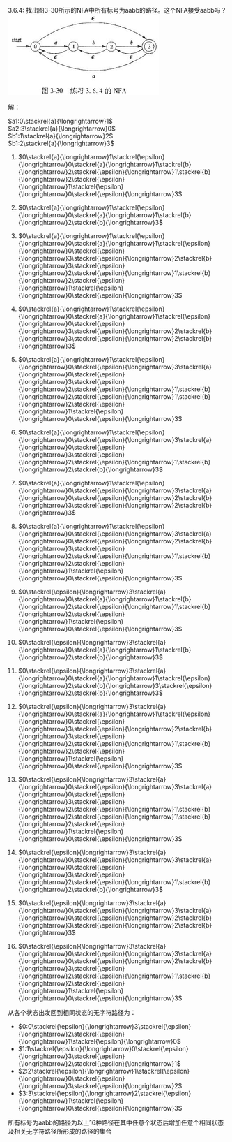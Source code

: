 3.6.4: 找出图3-30所示的NFA中所有标号为aabb的路径。这个NFA接受aabb吗？
![avatar](image/3.6.4.jpg)

解：

$a1:0\stackrel{a}{\longrightarrow}1$  
$a2:3\stackrel{a}{\longrightarrow}0$  
$b1:1\stackrel{a}{\longrightarrow}2$    
$b1:2\stackrel{a}{\longrightarrow}3$  

1. $0\stackrel{a}{\longrightarrow}1\stackrel{\epsilon}{\longrightarrow}0\stackrel{a}{\longrightarrow}1\stackrel{b}{\longrightarrow}2\stackrel{\epsilon}{\longrightarrow}1\stackrel{b}{\longrightarrow}2\stackrel{\epsilon}{\longrightarrow}1\stackrel{\epsilon}{\longrightarrow}0\stackrel{\epsilon}{\longrightarrow}3$

2. $0\stackrel{a}{\longrightarrow}1\stackrel{\epsilon}{\longrightarrow}0\stackrel{a}{\longrightarrow}1\stackrel{b}{\longrightarrow}2\stackrel{b}{\longrightarrow}3$

3. $0\stackrel{a}{\longrightarrow}1\stackrel{\epsilon}{\longrightarrow}0\stackrel{a}{\longrightarrow}1\stackrel{\epsilon}{\longrightarrow}0\stackrel{\epsilon}{\longrightarrow}3\stackrel{\epsilon}{\longrightarrow}2\stackrel{b}{\longrightarrow}3\stackrel{\epsilon}{\longrightarrow}2\stackrel{\epsilon}{\longrightarrow}1\stackrel{b}{\longrightarrow}2\stackrel{\epsilon}{\longrightarrow}1\stackrel{\epsilon}{\longrightarrow}0\stackrel{\epsilon}{\longrightarrow}3$

4. $0\stackrel{a}{\longrightarrow}1\stackrel{\epsilon}{\longrightarrow}0\stackrel{a}{\longrightarrow}1\stackrel{\epsilon}{\longrightarrow}0\stackrel{\epsilon}{\longrightarrow}3\stackrel{\epsilon}{\longrightarrow}2\stackrel{b}{\longrightarrow}3\stackrel{\epsilon}{\longrightarrow}2\stackrel{b}{\longrightarrow}3$

5. $0\stackrel{a}{\longrightarrow}1\stackrel{\epsilon}{\longrightarrow}0\stackrel{\epsilon}{\longrightarrow}3\stackrel{a}{\longrightarrow}0\stackrel{\epsilon}{\longrightarrow}3\stackrel{\epsilon}{\longrightarrow}2\stackrel{\epsilon}{\longrightarrow}1\stackrel{b}{\longrightarrow}2\stackrel{\epsilon}{\longrightarrow}1\stackrel{b}{\longrightarrow}2\stackrel{\epsilon}{\longrightarrow}1\stackrel{\epsilon}{\longrightarrow}0\stackrel{\epsilon}{\longrightarrow}3$

6. $0\stackrel{a}{\longrightarrow}1\stackrel{\epsilon}{\longrightarrow}0\stackrel{\epsilon}{\longrightarrow}3\stackrel{a}{\longrightarrow}0\stackrel{\epsilon}{\longrightarrow}3\stackrel{\epsilon}{\longrightarrow}2\stackrel{\epsilon}{\longrightarrow}1\stackrel{b}{\longrightarrow}2\stackrel{b}{\longrightarrow}3$

7. $0\stackrel{a}{\longrightarrow}1\stackrel{\epsilon}{\longrightarrow}0\stackrel{\epsilon}{\longrightarrow}3\stackrel{a}{\longrightarrow}0\stackrel{\epsilon}{\longrightarrow}2\stackrel{b}{\longrightarrow}3\stackrel{\epsilon}{\longrightarrow}2\stackrel{b}{\longrightarrow}3$

8. $0\stackrel{a}{\longrightarrow}1\stackrel{\epsilon}{\longrightarrow}0\stackrel{\epsilon}{\longrightarrow}3\stackrel{a}{\longrightarrow}0\stackrel{\epsilon}{\longrightarrow}2\stackrel{b}{\longrightarrow}3\stackrel{\epsilon}{\longrightarrow}2\stackrel{\epsilon}{\longrightarrow}1\stackrel{b}{\longrightarrow}2\stackrel{\epsilon}{\longrightarrow}1\stackrel{\epsilon}{\longrightarrow}0\stackrel{\epsilon}{\longrightarrow}3$

9. $0\stackrel{\epsilon}{\longrightarrow}3\stackrel{a}{\longrightarrow}0\stackrel{a}{\longrightarrow}1\stackrel{b}{\longrightarrow}2\stackrel{\epsilon}{\longrightarrow}1\stackrel{b}{\longrightarrow}2\stackrel{\epsilon}{\longrightarrow}1\stackrel{\epsilon}{\longrightarrow}0\stackrel{\epsilon}{\longrightarrow}3$

10. $0\stackrel{\epsilon}{\longrightarrow}3\stackrel{a}{\longrightarrow}0\stackrel{a}{\longrightarrow}1\stackrel{b}{\longrightarrow}2\stackrel{b}{\longrightarrow}3$

11. $0\stackrel{\epsilon}{\longrightarrow}3\stackrel{a}{\longrightarrow}0\stackrel{a}{\longrightarrow}1\stackrel{\epsilon}{\longrightarrow}2\stackrel{b}{\longrightarrow}3\stackrel{\epsilon}{\longrightarrow}2\stackrel{b}{\longrightarrow}3$

12. $0\stackrel{\epsilon}{\longrightarrow}3\stackrel{a}{\longrightarrow}0\stackrel{a}{\longrightarrow}1\stackrel{\epsilon}{\longrightarrow}0\stackrel{\epsilon}{\longrightarrow}3\stackrel{\epsilon}{\longrightarrow}2\stackrel{b}{\longrightarrow}3\stackrel{\epsilon}{\longrightarrow}2\stackrel{\epsilon}{\longrightarrow}1\stackrel{b}{\longrightarrow}2\stackrel{\epsilon}{\longrightarrow}1\stackrel{\epsilon}{\longrightarrow}0\stackrel{\epsilon}{\longrightarrow}3$

13. $0\stackrel{\epsilon}{\longrightarrow}3\stackrel{a}{\longrightarrow}0\stackrel{\epsilon}{\longrightarrow}3\stackrel{a}{\longrightarrow}0\stackrel{\epsilon}{\longrightarrow}3\stackrel{\epsilon}{\longrightarrow}2\stackrel{\epsilon}{\longrightarrow}1\stackrel{b}{\longrightarrow}2\stackrel{\epsilon}{\longrightarrow}1\stackrel{b}{\longrightarrow}2\stackrel{\epsilon}{\longrightarrow}1\stackrel{\epsilon}{\longrightarrow}0\stackrel{\epsilon}{\longrightarrow}3$

14. $0\stackrel{\epsilon}{\longrightarrow}3\stackrel{a}{\longrightarrow}0\stackrel{\epsilon}{\longrightarrow}3\stackrel{a}{\longrightarrow}0\stackrel{\epsilon}{\longrightarrow}3\stackrel{\epsilon}{\longrightarrow}2\stackrel{\epsilon}{\longrightarrow}1\stackrel{b}{\longrightarrow}2\stackrel{b}{\longrightarrow}3$

15. $0\stackrel{\epsilon}{\longrightarrow}3\stackrel{a}{\longrightarrow}0\stackrel{\epsilon}{\longrightarrow}3\stackrel{a}{\longrightarrow}0\stackrel{\epsilon}{\longrightarrow}2\stackrel{b}{\longrightarrow}3\stackrel{\epsilon}{\longrightarrow}2\stackrel{b}{\longrightarrow}3$

16. $0\stackrel{\epsilon}{\longrightarrow}3\stackrel{a}{\longrightarrow}0\stackrel{\epsilon}{\longrightarrow}3\stackrel{a}{\longrightarrow}0\stackrel{\epsilon}{\longrightarrow}2\stackrel{b}{\longrightarrow}3\stackrel{\epsilon}{\longrightarrow}2\stackrel{\epsilon}{\longrightarrow}1\stackrel{b}{\longrightarrow}2\stackrel{\epsilon}{\longrightarrow}1\stackrel{\epsilon}{\longrightarrow}0\stackrel{\epsilon}{\longrightarrow}3$

从各个状态出发回到相同状态的无字符路径为：
- $0:0\stackrel{\epsilon}{\longrightarrow}3\stackrel{\epsilon}{\longrightarrow}2\stackrel{\epsilon}{\longrightarrow}1\stackrel{\epsilon}{\longrightarrow}0$
- $1:1\stackrel{\epsilon}{\longrightarrow}0\stackrel{\epsilon}{\longrightarrow}3\stackrel{\epsilon}{\longrightarrow}2\stackrel{\epsilon}{\longrightarrow}1$
- $2:2\stackrel{\epsilon}{\longrightarrow}1\stackrel{\epsilon}{\longrightarrow}0\stackrel{\epsilon}{\longrightarrow}3\stackrel{\epsilon}{\longrightarrow}2$
- $3:3\stackrel{\epsilon}{\longrightarrow}2\stackrel{\epsilon}{\longrightarrow}1\stackrel{\epsilon}{\longrightarrow}0\stackrel{\epsilon}{\longrightarrow}3$

所有标号为aabb的路径为以上16种路径在其中任意个状态后增加任意个相同状态及相关无字符路径所形成的路径的集合